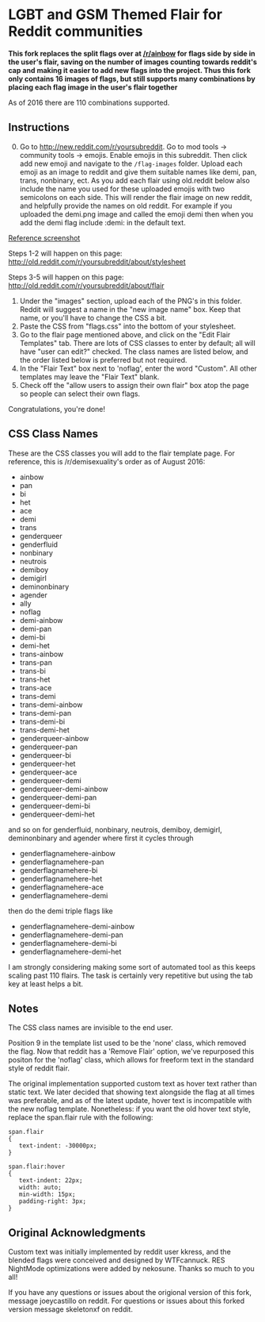 LGBT and GSM Themed Flair for Reddit communities
========================================

**This fork replaces the split flags over at [/r/ainbow](http://www.reddit.com/r/ainbow/)
for flags side by side in the user's flair, saving on the number of images
counting towards reddit's cap and making it easier to add new flags into the project.
Thus this fork only contains 16 images of flags, but still supports many
combinations by placing each flag image in the user's flair together**

As of 2016 there are 110 combinations supported.

Instructions
------------

0. Go to http://new.reddit.com/r/yoursubreddit.
   Go to mod tools -> community tools -> emojis. Enable emojis in this subreddit. Then click add new emoji and navigate to the `/flag-images` folder. Upload each emoji as an image to reddit and give them suitable names like demi, pan, trans, nonbinary, ect. As you add each flair using old.reddit below also include the name you used for these uploaded emojis with two semicolons on each side. This will render the flair image on new reddit, and helpfully provide the names on old reddit. For example if you uploaded the demi.png image and called the emoji demi then when you add the demi flag include :demi: in the default text.

[Reference screenshot](https://github.com/Skeletonxf/r-ainbow-flags/raw/master/emoji-flags.png)

Steps 1-2 will happen on this page:
http://old.reddit.com/r/yoursubreddit/about/stylesheet

Steps 3-5 will happen on this page:
http://old.reddit.com/r/yoursubreddit/about/flair

1. Under the "images" section, upload each of the PNG's in this folder.
   Reddit will suggest a name in the "new image name" box. Keep that
   name, or you'll have to change the CSS a bit.
2. Paste the CSS from "flags.css" into the bottom of your stylesheet.
3. Go to the flair page mentioned above, and click on the "Edit Flair
   Templates" tab. There are lots of CSS classes to enter by default; all
   will have "user can edit?" checked. The class names are listed below,
   and the order listed below is preferred but not required.
4. In the "Flair Text" box next to 'noflag', enter the word "Custom".
   All other templates may leave the "Flair Text" blank.
5. Check off the "allow users to assign their own flair" box atop the
   page so people can select their own flags.

Congratulations, you're done!




CSS Class Names
---------------

These are the CSS classes you will add to the flair template page. For
reference, this is /r/demisexuality's order as of August 2016:

 * ainbow
 * pan
 * bi
 * het
 * ace
 * demi
 * trans
 * genderqueer
 * genderfluid
 * nonbinary
 * neutrois
 * demiboy
 * demigirl
 * deminonbinary
 * agender
 * ally
 * noflag
 * demi-ainbow
 * demi-pan
 * demi-bi
 * demi-het
 * trans-ainbow
 * trans-pan
 * trans-bi
 * trans-het
 * trans-ace
 * trans-demi
 * trans-demi-ainbow
 * trans-demi-pan
 * trans-demi-bi
 * trans-demi-het
 * genderqueer-ainbow
 * genderqueer-pan
 * genderqueer-bi
 * genderqueer-het
 * genderqueer-ace
 * genderqueer-demi
 * genderqueer-demi-ainbow
 * genderqueer-demi-pan
 * genderqueer-demi-bi
 * genderqueer-demi-het

and so on for genderfluid, nonbinary, neutrois, demiboy, demigirl,
deminonbinary and agender where first it cycles through
* genderflagnamehere-ainbow
* genderflagnamehere-pan
* genderflagnamehere-bi
* genderflagnamehere-het
* genderflagnamehere-ace
* genderflagnamehere-demi

then do the demi triple flags like

* genderflagnamehere-demi-ainbow
* genderflagnamehere-demi-pan
* genderflagnamehere-demi-bi
* genderflagnamehere-demi-het

I am strongly considering making some sort of automated tool as this keeps scaling past 110 flairs. The task is certainly very repetitive but using the tab key at least helps a bit.

Notes
-----

The CSS class names are invisible to the end user.

Position 9 in the template list used to be the 'none' class, which removed
the flag. Now that reddit has a 'Remove Flair' option, we've repurposed
this positon for the 'noflag' class, which allows for freeform text in the
standard style of reddit flair.

The original implementation supported custom text as hover text rather
than static text. We later decided that showing text alongside the flag at
all times was preferable, and as of the latest update, hover text is
incompatible with the new noflag template. Nonetheless: if you want the old
hover text style, replace the span.flair rule with the following:

	span.flair
	{
	   text-indent: -30000px;
	}

	span.flair:hover
	{
	   text-indent: 22px;
	   width: auto;
	   min-width: 15px;
	   padding-right: 3px;
	}

Original Acknowledgments
---------------

Custom text was initially implemented by reddit user kkress, and the
blended flags were conceived and designed by WTFcannuck. RES NightMode
optimizations were added by nekosune. Thanks so much to you all!

If you have any questions or issues about the origional version of this fork,
message joeycastillo on reddit. For questions or issues about this forked
version message skeletonxf on reddit.
